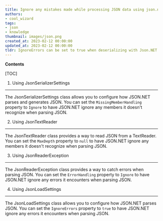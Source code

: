 ```yaml
---
title: Ignore any mistakes made while processing JSON data using json.net
authors:
- cool_wizard
tags:
- json
- knowledge
thumbnail: images/json.png
created_at: 2023-02-12 00:00:00
updated_at: 2023-02-12 00:00:00
tldr: IgnoreErrors can be set to true when deserializing with Json.NET to ignore any errors encountered during parsing.
---
```


**Contents**

[TOC]

1. Using JsonSerializerSettings
--------------------------------
The JsonSerializerSettings class allows you to configure how JSON.NET parses and generates JSON. You can set the `MissingMemberHandling` property to `Ignore` to have JSON.NET ignore any members it doesn't recognize when parsing JSON.

2. Using JsonTextReader
-----------------------
The JsonTextReader class provides a way to read JSON from a TextReader. You can set the `MaxDepth` property to `null` to have JSON.NET ignore any members it doesn't recognize when parsing JSON.

3. Using JsonReaderException
----------------------------
The JsonReaderException class provides a way to catch errors when parsing JSON. You can set the `ErrorHandling` property to `Ignore` to have JSON.NET ignore any errors it encounters when parsing JSON.

4. Using JsonLoadSettings
-------------------------
The JsonLoadSettings class allows you to configure how JSON.NET parses JSON. You can set the `IgnoreErrors` property to `true` to have JSON.NET ignore any errors it encounters when parsing JSON.
